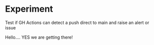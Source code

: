 # Experiment

Test if GH Actions can detect a push direct to main and raise an alert or issue

Hello....
YES we are getting there!